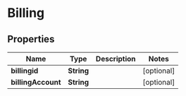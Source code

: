 
# Billing

## Properties
Name | Type | Description | Notes
------------ | ------------- | ------------- | -------------
**billingid** | **String** |  |  [optional]
**billingAccount** | **String** |  |  [optional]



